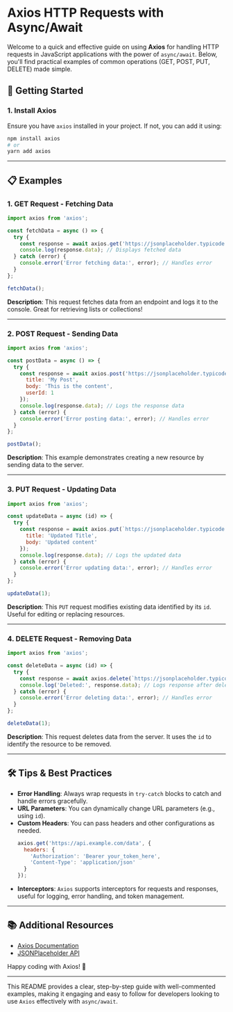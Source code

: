 # Axios HTTP Requests with Async/Await

Welcome to a quick and effective guide on using **Axios** for handling HTTP requests in JavaScript applications with the power of `async/await`. Below, you'll find practical examples of common operations (GET, POST, PUT, DELETE) made simple.

## 🚀 Getting Started

### 1. Install Axios

Ensure you have `axios` installed in your project. If not, you can add it using:

```bash
npm install axios
# or
yarn add axios
```

---

## 📋 Examples

### 1. GET Request - Fetching Data

```javascript
import axios from 'axios';

const fetchData = async () => {
  try {
    const response = await axios.get('https://jsonplaceholder.typicode.com/posts');
    console.log(response.data); // Displays fetched data
  } catch (error) {
    console.error('Error fetching data:', error); // Handles error
  }
};

fetchData();
```

**Description**: This request fetches data from an endpoint and logs it to the console. Great for retrieving lists or collections!

---

### 2. POST Request - Sending Data

```javascript
import axios from 'axios';

const postData = async () => {
  try {
    const response = await axios.post('https://jsonplaceholder.typicode.com/posts', {
      title: 'My Post',
      body: 'This is the content',
      userId: 1
    });
    console.log(response.data); // Logs the response data
  } catch (error) {
    console.error('Error posting data:', error); // Handles error
  }
};

postData();
```

**Description**: This example demonstrates creating a new resource by sending data to the server.

---

### 3. PUT Request - Updating Data

```javascript
import axios from 'axios';

const updateData = async (id) => {
  try {
    const response = await axios.put(`https://jsonplaceholder.typicode.com/posts/${id}`, {
      title: 'Updated Title',
      body: 'Updated content'
    });
    console.log(response.data); // Logs the updated data
  } catch (error) {
    console.error('Error updating data:', error); // Handles error
  }
};

updateData(1);
```

**Description**: This `PUT` request modifies existing data identified by its `id`. Useful for editing or replacing resources.

---

### 4. DELETE Request - Removing Data

```javascript
import axios from 'axios';

const deleteData = async (id) => {
  try {
    const response = await axios.delete(`https://jsonplaceholder.typicode.com/posts/${id}`);
    console.log('Deleted:', response.data); // Logs response after deletion
  } catch (error) {
    console.error('Error deleting data:', error); // Handles error
  }
};

deleteData(1);
```

**Description**: This request deletes data from the server. It uses the `id` to identify the resource to be removed.

---

## 🛠️ Tips & Best Practices

- **Error Handling**: Always wrap requests in `try-catch` blocks to catch and handle errors gracefully.
- **URL Parameters**: You can dynamically change URL parameters (e.g., using `id`).
- **Custom Headers**: You can pass headers and other configurations as needed.
  ```javascript
  axios.get('https://api.example.com/data', {
    headers: {
      'Authorization': 'Bearer your_token_here',
      'Content-Type': 'application/json'
    }
  });
  ```
- **Interceptors**: `Axios` supports interceptors for requests and responses, useful for logging, error handling, and token management.

---

## 📚 Additional Resources

- [Axios Documentation](https://axios-http.com/docs/intro)
- [JSONPlaceholder API](https://jsonplaceholder.typicode.com/)

Happy coding with Axios! 🚀

--- 

This README provides a clear, step-by-step guide with well-commented examples, making it engaging and easy to follow for developers looking to use `Axios` effectively with `async/await`.